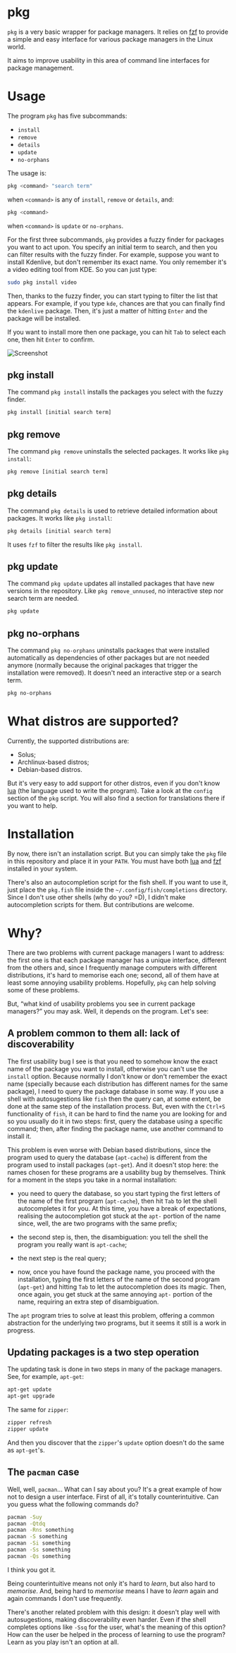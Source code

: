 # pkg
`pkg` is a very basic wrapper for package managers. It relies on [fzf](https://github.com/junegunn/fzf) to provide a simple and easy interface for various package managers in the Linux world.

It aims to improve usability in this area of command line interfaces for package management.

# Usage

The program `pkg` has five subcommands:

- `install`
- `remove`
- `details`
- `update`
- `no-orphans`

The usage is:

```sh
pkg <command> "search term"
```
when `<command>` is any of `install`, `remove` or `details`, and:

```sh
pkg <command>
```
when `<command>` is `update` or `no-orphans`.

For the first three subcommands, `pkg` provides a fuzzy finder for packages you want to act upon. You specify an initial term to search, and then you can filter results with the fuzzy finder. For example, suppose you want to install Kdenlive, but don't remember its exact name. You only remember it's a video editing tool from KDE. So you can just type:

```sh
sudo pkg install video
```

Then, thanks to the fuzzy finder, you can start typing to filter the list that appears. For example, if you type `kde`, chances are that you can finally find the `kdenlive` package. Then, it's just a matter of hitting `Enter` and the package will be installed.

If you want to install more then one package, you can hit `Tab` to select each one, then hit `Enter` to confirm.

![Screenshot](installation.png)

## pkg install

The command `pkg install` installs the packages you select with the fuzzy finder.

```sh
pkg install [initial search term]
```
## pkg remove

The command `pkg remove` uninstalls the selected packages. It works like `pkg install`:

```sh
pkg remove [initial search term]
```

## pkg details

The command `pkg details` is used to retrieve detailed information about packages. It works like `pkg install`:

```sh
pkg details [initial search term]
```

It uses `fzf` to filter the results like `pkg install`.


## pkg update

The command `pkg update` updates all installed packages that have new versions in the repository. Like `pkg remove_unnused`, no interactive step nor search term are needed.

```sh
pkg update
```

## pkg no-orphans

The command `pkg no-orphans` uninstalls packages that were installed automatically as dependencies of other packages but are not needed anymore (normally because the original packages that trigger the installation were removed). It doesn't need an interactive step or a search term.

```sh
pkg no-orphans
```

# What distros are supported?

Currently, the supported distributions are:
- Solus;
- Archlinux-based distros;
- Debian-based distros.

But it's very easy to add support for other distros, even if you don't know [lua](https://www.lua.org/) (the language used to write the program). Take a look at the `config` section of the `pkg` script.  You will also find a section for translations there if you want to help.

# Installation

By now, there isn't an installation script. But you can simply take the `pkg` file in this repository and place it in your `PATH`. You must have both [lua](https://www.lua.org/) and [fzf](https://github.com/junegunn/fzf) installed in your system.

There's also an autocompletion script for the fish shell. If you want to use it, just place the `pkg.fish` file inside the `~/.config/fish/completions` directory. Since I don't use other shells (why do you? =D), I didn't make autocompletion scripts for them. But contributions are welcome.

# Why?

There are two problems with current package managers I want to address: the first one is that each package manager has a unique interface, different from the others and, since I frequently manage computers with different distributions, it's hard to memorise each one; second, all of them have at least some annoying usability problems. Hopefully, `pkg` can help solving some of these problems.

But, “what kind of usability problems you see in current package managers?” you may ask. Well, it depends on the program. Let's see:

## A problem common to them all: lack of discoverability

The first usability bug I see is that you need to somehow know the exact name of the package you want to install, otherwise you can't use the `install` option. Because normally I don't know or don't remember the exact name (specially because each distribution has different names for the same package), I need to query the package database in some way. If you use a shell with autosugestions like `fish` then the query can, at some extent, be done at the same step of the installation process. But, even with the `Ctrl+S` functionality of `fish`, it can be hard to find the name you are looking for and so you usually do it in two steps: first, query the database using a specific command; then, after finding the package name, use another command to install it.

This problem is even worse with Debian based distributions, since the program used to query the database (`apt-cache`) is different from the program used to install packages (`apt-get`). And it doesn't stop here: the names chosen for these programs are a usability bug by themselves. Think for a moment in the steps you take in a normal installation:

- you need to query the database, so you start typing the first letters of the name of the first program (`apt-cache`), then hit `Tab` to let the shell autocompletes it for you. At this time, you have a break of expectations, realising the autocompletion got stuck at the `apt-` portion of the name since, well, the are two programs with the same prefix;

- the second step is, then, the disambiguation: you tell the shell the program you really want is `apt-cache`;

- the next step is the real query;

- now, once you have found the package name, you proceed with the installation, typing the first letters of the name of the second program (`apt-get`) and hitting `Tab` to let the autocompletion does its magic. Then, once again, you get stuck at the same annoying `apt-` portion of the name, requiring an extra step of disambiguation.

The `apt` program tries to solve at least this problem, offering a common abstraction for the underlying two programs, but it seems it still is a work in progress.

## Updating packages is a two step operation

The updating task is done in two steps in many of the package managers. See, for example, `apt-get`:

```sh
apt-get update
apt-get upgrade
```

The same for `zipper`:

```sh
zipper refresh
zipper update
```

And then you discover that the `zipper`'s `update` option doesn't do the same as `apt-get`'s.

## The `pacman` case

Well, well, `pacman`... What can I say about you? It's a great example of how not to design a user interface. First of all, it's totally counterintuitive. Can you guess what the following commands do?

```sh
pacman -Suy
pacman -Qtdq
pacman -Rns something
pacman -S something
pacman -Si something
pacman -Ss something
pacman -Qs something
```

I think you got it.

Being counterintuitive means not only it's hard to *learn*, but also hard to *memorise*. And, being hard to *memorise* means I have to *learn* again and again commands I don't use frequently.

There's another related problem with this design: it doesn't play well with autosugestions, making discoverability even harder. Even if the shell completes options like `-Ssq` for the user, what's the meaning of this option? How can the user be helped in the process of learning to use the program? Learn as you play isn't an option at all.
